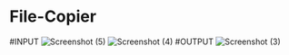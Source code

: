 # File-Copier
#INPUT
![Screenshot (5)](https://user-images.githubusercontent.com/99710364/214260137-b47c40a9-419f-451b-80af-0af71a6a4359.png)
![Screenshot (4)](https://user-images.githubusercontent.com/99710364/214259613-f0fd5b65-c0f0-49da-932d-0fede8bbe3eb.png)
#OUTPUT
![Screenshot (3)](https://user-images.githubusercontent.com/99710364/214259844-126032bd-603b-4c8f-a1e1-ed2e813b0a82.png)
